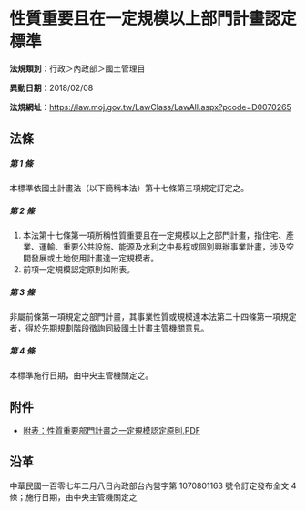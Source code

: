 # 性質重要且在一定規模以上部門計畫認定標準


**法規類別**：行政＞內政部＞國土管理目

**異動日期**：2018/02/08  

**法規網址**：https://law.moj.gov.tw/LawClass/LawAll.aspx?pcode=D0070265



## 法條
##### 第 1 條
本標準依國土計畫法（以下簡稱本法）第十七條第三項規定訂定之。

##### 第 2 條
1. 本法第十七條第一項所稱性質重要且在一定規模以上之部門計畫，指住宅、產業、運輸、重要公共設施、能源及水利之中長程或個別興辦事業計畫，涉及空間發展或土地使用計畫達一定規模者。
1. 前項一定規模認定原則如附表。

##### 第 3 條
非屬前條第一項規定之部門計畫，其事業性質或規模達本法第二十四條第一項規定者，得於先期規劃階段徵詢同級國土計畫主管機關意見。

##### 第 4 條
本標準施行日期，由中央主管機關定之。
## 附件
* [附表：性質重要部門計畫之一定規模認定原則.PDF](https://law.moj.gov.tw/LawClass/LawGetFile.ashx?FileId=0000212044)
## 沿革
中華民國一百零七年二月八日內政部台內營字第 1070801163 號令訂定發布全文 4  條；施行日期，由中央主管機關定之
